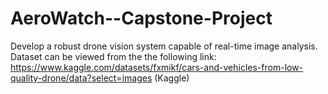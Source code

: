 # AeroWatch--Capstone-Project
Develop a robust drone vision system capable of real-time image analysis.
Dataset can be viewed from the the following link: https://www.kaggle.com/datasets/fxmikf/cars-and-vehicles-from-low-quality-drone/data?select=images (Kaggle)

